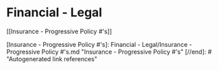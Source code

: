 # Financial - Legal

[[Insurance - Progressive Policy #'s]]

[//begin]: # "Autogenerated link references for markdown compatibility"
[Insurance - Progressive Policy #'s]: Financial - Legal/Insurance - Progressive Policy #'s.md "Insurance - Progressive Policy #'s"
[//end]: # "Autogenerated link references"